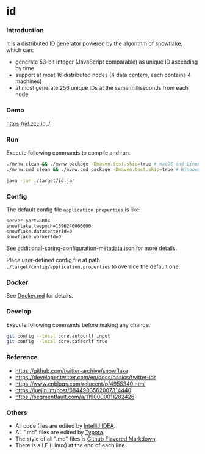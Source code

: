 # id

### Introduction

It is a distributed ID generator powered by the algorithm of [snowflake](https://github.com/twitter-archive/snowflake), which can:

- generate 53-bit integer (JavaScript comparable)  as unique ID ascending by time
- support at most 16 distributed nodes (4 data centers, each contains 4 machines)
- at most generate 256 unique IDs at the same milliseconds from each node

### Demo

https://id.zzc.icu/

### Run

Execute following commands to compile and run.

``` bash
./mvnw clean && ./mvnw package -Dmaven.test.skip=true # macOS and Linux only
./mvnw.cmd clean && ./mvnw.cmd package -Dmaven.test.skip=true # Windows only

java -jar ./target/id.jar
```

### Config

The default config file `application.properties` is like:

```
server.port=8004
snowflake.twepoch=1596240000000
snowflake.datacenterId=0
snowflake.workerId=0
```

See [additional-spring-configuration-metadata.json](./src/main/resources/META-INF/additional-spring-configuration-metadata.json) for more details.

Place user-defined config file at path `./target/config/application.properties` to override the default one.

### Docker

See [Docker.md](./Docker.md) for details.

### Develop

Execute following commands before making any change.

``` bash
git config --local core.autocrlf input
git config --local core.safecrlf true
```

### Reference

- https://github.com/twitter-archive/snowflake
- https://developer.twitter.com/en/docs/basics/twitter-ids
- https://www.cnblogs.com/relucent/p/4955340.html
- https://juejin.im/post/6844903562007314440
- https://segmentfault.com/a/1190000011282426

### Others

- All code files are edited by [IntelliJ IDEA](https://www.jetbrains.com/idea/).
- All ".md" files are edited by [Typora](http://typora.io/).
- The style of all ".md" files is [Github Flavored Markdown](https://guides.github.com/features/mastering-markdown/#GitHub-flavored-markdown).
- There is a LF (Linux) at the end of each line.